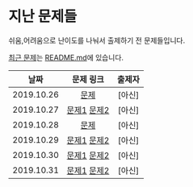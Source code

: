 # 지난 문제들

쉬움,어려움으로 난이도를 나눠서 출제하기 전 문제들입니다.

[최근 문제](README.md)는 [README.md](README.md)에 있습니다.

| 날짜 | 문제 링크 | 출제자 |
| :-: | :-: | :-: |
|2019.10.26|[문제](https://leetcode.com/problems/champagne-tower/)| [아신] |
|2019.10.27|[문제1](https://leetcode.com/problems/reaching-points/) [문제2](https://leetcode.com/problems/max-sum-of-rectangle-no-larger-than-k/)| [아신] |
|2019.10.28|[문제](https://leetcode.com/problems/super-washing-machines/)| [아신] |
|2019.10.29|[문제1](https://leetcode.com/problems/the-skyline-problem/) [문제2](https://leetcode.com/problems/reveal-cards-in-increasing-order/)| [아신] |
|2019.10.30|[문제1](https://leetcode.com/problems/asteroid-collision/) [문제2](https://leetcode.com/problems/prefix-and-suffix-search/)| [아신] |
|2019.10.31|[문제1](https://leetcode.com/problems/palindrome-partitioning-ii/) [문제2](https://leetcode.com/problems/decode-string/description/)| [아신] |
